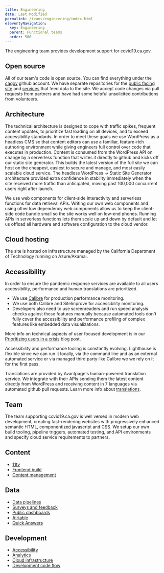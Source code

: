 ```yaml
---
title: Engineering
date: Last Modified 
permalink: /teams/engineering/index.html
eleventyNavigation:
  key: Engineering
  parent: Functional teams
  order: 500
---
```

<!--

Before you get into the bullet list like publishing pipeline, data sources, etc…. Add in intro to that laundry list (as its different from your left nav). Is this quick links to get to sections they’re looking for? Or its supposed to be the nav (and then if that’s the case, update the left page nav to show this pls!)
Do you want to add an about the team somewhere? - like what skills/experience (short paragraph) the team comprises of / what is necessary to run this site?

-->

The engineering team provides development support for covid19.ca.gov. 

## Open source

All of our team's code is open source. You can find everything under the <a href="https://github.com/cagov">cagov</a> github account. We have separate repositories for the <a href="https://github.com/cagov/covid19">public facing site</a> and <a href="https://github.com/cagov/Cron">services</a> that feed data to the site. We accept code changes via pull requests from partners and have had some helpful unsolicited contributions from volunteers.

## Architecture

The technical architecture is designed to cope with traffic spikes, frequent content updates, to prioritize fast loading on all devices, and to exceed accessibility standards. In order to meet these goals we use WordPress as a headless CMS so that content editors can use a familiar, feature-rich authoring environment while giving engineers full control over code that executes in production. Content is consumed from the WordPress API on change by a serverless function that writes it directly to github and kicks off our static site generator. This builds the latest version of the full site we can host on the cheapest, easiest to secure and manage, and most easily scalable cloud service. The headless WordPress -> Static Site Generator architecture provided extra confidence in stability immediately when the site received more traffic than anticipated, moving past 100,000 concurrent users right after launch.

We use web components for client-side interactivity and serverless functions for data retrieval APIs. Writing our own web components and using other low dependency web components allow us to keep the client-side code bundle small so the site works well on low-end phones. Running APIs in serverless functions lets them scale up and down by default and let us offload all hardware and software configuration to the cloud vendor.

## Cloud hosting

The site is hosted on infrastructure managed by the California Department of Technology running on Azure/Akamai. 

## Accessibility

In order to ensure the pandemic response services are available to all users accessibility, performance and human translations are prioritized.

* We use <a href="http://calibreapp.com/">Calibre</a> for production performance monitoring.
* We use both Calibre and SiteImprove for accessibility monitoring.
* Developers also need to use screenreaders and run speed analysis checks against those features manually because automated tools don't fully cover the accessibility and performance profiling of complex features like embedded data visualizations.
 
More info on technical aspects of user focused development is in our <a href="https://news.alpha.ca.gov/prioritizing-users-in-a-crisis-building-covid19-ca-gov/">Prioritizing users in a crisis</a> blog post.

Accessibility and performance tooling is constantly evolving. Lighthouse is flexible since we can run it locally, via the command line and as an external automated service or via managed third party like Calibre we we rely on it for the first pass. 

Translations are provided by Avantpage's human-powered translation service. We integrate with their APIs sending them the latest content directly from WordPress and receiving content in 7 languages via automated github pull requests. Learn more info about [translations](translations).

## Team

The team supporting covid19.ca.gov is well versed in modern web development, creating fast-rendering websites with progressively enhanced semantic HTML, componentized javascript and CSS. We setup our own build tooling, pipeline triggers, automated testing, and API environments and specify cloud service requirements to partners.

## Content

- [11ty](eleventy/)
- [Frontend build](frontend-build/)
- [Content management](content-management/)

## Data

- [Data pipelines](data-pipelines/)
- [Surveys and feedback](surveys)
- [Public dashboards](dashboards/)
- [Airtable](airtable/)
- [Quick Answers](quick-answers)

## Development

- [Accessibility](accessibility/)
- [Analytics](tracking-data/)
- [Cloud infrastructure](cloud/)
- [Development code flow](devcodeflow/)
